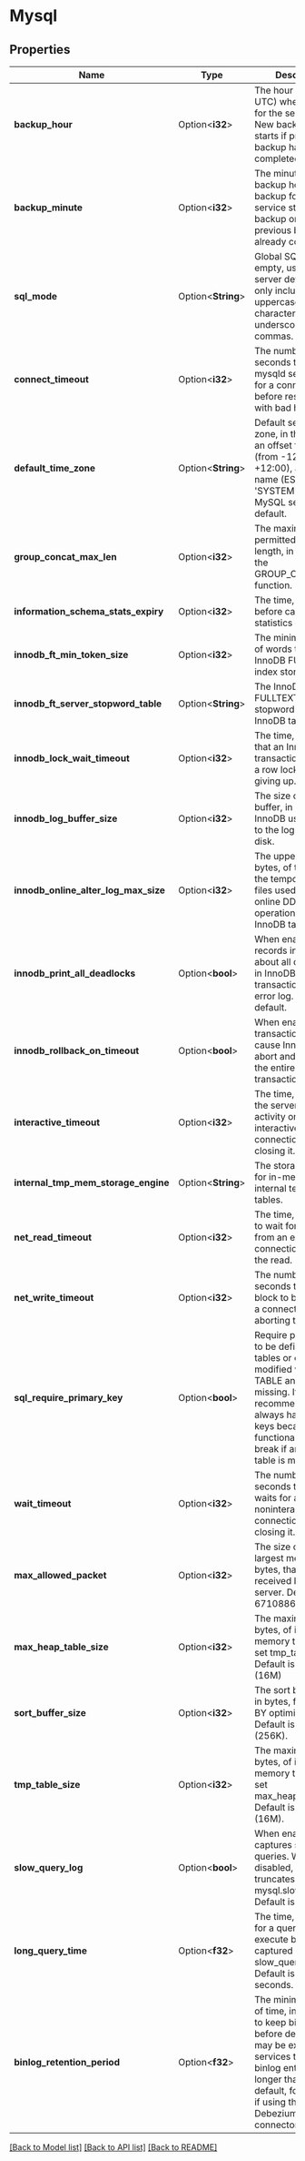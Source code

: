 # Mysql

## Properties

Name | Type | Description | Notes
------------ | ------------- | ------------- | -------------
**backup_hour** | Option<**i32**> | The hour of day (in UTC) when backup for the service starts. New backup only starts if previous backup has already completed. | [optional]
**backup_minute** | Option<**i32**> | The minute of the backup hour when backup for the service starts. New backup  only starts if previous backup has already completed. | [optional]
**sql_mode** | Option<**String**> | Global SQL mode. If empty, uses MySQL server defaults. Must only include uppercase alphabetic characters, underscores, and commas. | [optional]
**connect_timeout** | Option<**i32**> | The number of seconds that the mysqld server waits for a connect packet before responding with bad handshake. | [optional]
**default_time_zone** | Option<**String**> | Default server time zone, in the form of an offset from UTC (from -12:00 to +12:00), a time zone name (EST), or 'SYSTEM' to use the MySQL server default. | [optional]
**group_concat_max_len** | Option<**i32**> | The maximum permitted result length, in bytes, for the GROUP_CONCAT() function. | [optional]
**information_schema_stats_expiry** | Option<**i32**> | The time, in seconds, before cached statistics expire. | [optional]
**innodb_ft_min_token_size** | Option<**i32**> | The minimum length of words that an InnoDB FULLTEXT index stores. | [optional]
**innodb_ft_server_stopword_table** | Option<**String**> | The InnoDB FULLTEXT index stopword list for all InnoDB tables. | [optional]
**innodb_lock_wait_timeout** | Option<**i32**> | The time, in seconds, that an InnoDB transaction waits for a row lock. before giving up. | [optional]
**innodb_log_buffer_size** | Option<**i32**> | The size of the buffer, in bytes, that InnoDB uses to write to the log files. on disk. | [optional]
**innodb_online_alter_log_max_size** | Option<**i32**> | The upper limit, in bytes, of the size of the temporary log files used during online DDL operations for InnoDB tables. | [optional]
**innodb_print_all_deadlocks** | Option<**bool**> | When enabled, records information about all deadlocks in InnoDB user transactions  in the error log. Disabled by default. | [optional]
**innodb_rollback_on_timeout** | Option<**bool**> | When enabled, transaction timeouts cause InnoDB to abort and roll back the entire transaction. | [optional]
**interactive_timeout** | Option<**i32**> | The time, in seconds, the server waits for activity on an interactive. connection before closing it. | [optional]
**internal_tmp_mem_storage_engine** | Option<**String**> | The storage engine for in-memory internal temporary tables. | [optional]
**net_read_timeout** | Option<**i32**> | The time, in seconds, to wait for more data from an existing connection. aborting the read. | [optional]
**net_write_timeout** | Option<**i32**> | The number of seconds to wait for a block to be written to a connection before aborting the write. | [optional]
**sql_require_primary_key** | Option<**bool**> | Require primary key to be defined for new tables or old tables modified with ALTER TABLE and fail if missing. It is recommended to always have primary keys because various functionality may break if any large table is missing them. | [optional]
**wait_timeout** | Option<**i32**> | The number of seconds the server waits for activity on a noninteractive connection before closing it. | [optional]
**max_allowed_packet** | Option<**i32**> | The size of the largest message, in bytes, that can be received by the server. Default is 67108864 (64M). | [optional]
**max_heap_table_size** | Option<**i32**> | The maximum size, in bytes, of internal in-memory tables. Also set tmp_table_size. Default is 16777216 (16M) | [optional]
**sort_buffer_size** | Option<**i32**> | The sort buffer size, in bytes, for ORDER BY optimization. Default is 262144. (256K). | [optional]
**tmp_table_size** | Option<**i32**> | The maximum size, in bytes, of internal in-memory tables. Also set max_heap_table_size. Default is 16777216 (16M). | [optional]
**slow_query_log** | Option<**bool**> | When enabled, captures slow queries. When disabled, also truncates the mysql.slow_log table. Default is false. | [optional]
**long_query_time** | Option<**f32**> | The time, in seconds, for a query to take to execute before  being captured by slow_query_logs. Default is 10 seconds. | [optional]
**binlog_retention_period** | Option<**f32**> | The minimum amount of time, in seconds, to keep binlog entries before deletion.  This may be extended for services that require binlog entries for longer than the default, for example if using the MySQL Debezium Kafka connector. | [optional]

[[Back to Model list]](../README.md#documentation-for-models) [[Back to API list]](../README.md#documentation-for-api-endpoints) [[Back to README]](../README.md)


